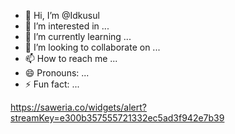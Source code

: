 - 👋 Hi, I’m @Idkusul
- 👀 I’m interested in ...
- 🌱 I’m currently learning ...
- 💞️ I’m looking to collaborate on ...
- 📫 How to reach me ...
- 😄 Pronouns: ...
- ⚡ Fun fact: ...

<!---
Idkusul/Idkusul is a ✨ special ✨ repository because its `README.md` (this file) appears on your GitHub profile.
You can click the Preview link to take a look at your changes.
--->
https://saweria.co/widgets/alert?streamKey=e300b357555721332ec5ad3f942e7b39
